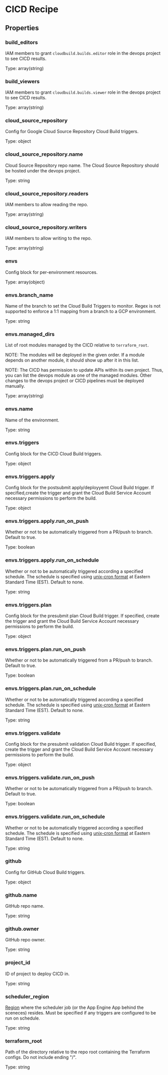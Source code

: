 # CICD Recipe

<!-- These files are auto generated -->

## Properties

### build_editors

IAM members to grant `cloudbuild.builds.editor` role in the devops project
to see CICD results.

Type: array(string)

### build_viewers

IAM members to grant `cloudbuild.builds.viewer` role in the devops project
to see CICD results.

Type: array(string)

### cloud_source_repository

Config for Google Cloud Source Repository Cloud Build triggers.

Type: object

### cloud_source_repository.name

Cloud Source Repository repo name.
The Cloud Source Repository should be hosted under the devops project.

Type: string

### cloud_source_repository.readers

IAM members to allow reading the repo.

Type: array(string)

### cloud_source_repository.writers

IAM members to allow writing to the repo.

Type: array(string)

### envs

Config block for per-environment resources.

Type: array(object)

### envs.branch_name

Name of the branch to set the Cloud Build Triggers to monitor.
Regex is not supported to enforce a 1:1 mapping from a branch to a GCP
environment.

Type: string

### envs.managed_dirs

List of root modules managed by the CICD relative to `terraform_root`.

NOTE: The modules will be deployed in the given order. If a module
depends on another module, it should show up after it in this list.

NOTE: The CICD has permission to update APIs within its own project.
Thus, you can list the devops module as one of the managed modules.
Other changes to the devops project or CICD pipelines must be deployed
manually.

Type: array(string)

### envs.name

Name of the environment.

Type: string

### envs.triggers

Config block for the CICD Cloud Build triggers.

Type: object

### envs.triggers.apply

Config block for the postsubmit apply/deployyemt Cloud Build trigger.
If specified,create the trigger and grant the Cloud Build Service Account
necessary permissions to perform the build.

Type: object

### envs.triggers.apply.run_on_push

Whether or not to be automatically triggered from a PR/push to branch.
Default to true.

Type: boolean

### envs.triggers.apply.run_on_schedule

Whether or not to be automatically triggered according a specified schedule.
The schedule is specified using [unix-cron format](https://cloud.google.com/scheduler/docs/configuring/cron-job-schedules#defining_the_job_schedule)
at Eastern Standard Time (EST). Default to none.

Type: string

### envs.triggers.plan

Config block for the presubmit plan Cloud Build trigger.
If specified, create the trigger and grant the Cloud Build Service Account
necessary permissions to perform the build.

Type: object

### envs.triggers.plan.run_on_push

Whether or not to be automatically triggered from a PR/push to branch.
Default to true.

Type: boolean

### envs.triggers.plan.run_on_schedule

Whether or not to be automatically triggered according a specified schedule.
The schedule is specified using [unix-cron format](https://cloud.google.com/scheduler/docs/configuring/cron-job-schedules#defining_the_job_schedule)
at Eastern Standard Time (EST). Default to none.

Type: string

### envs.triggers.validate

Config block for the presubmit validation Cloud Build trigger. If specified, create
the trigger and grant the Cloud Build Service Account necessary permissions to
perform the build.

Type: object

### envs.triggers.validate.run_on_push

Whether or not to be automatically triggered from a PR/push to branch.
Default to true.

Type: boolean

### envs.triggers.validate.run_on_schedule

Whether or not to be automatically triggered according a specified schedule.
The schedule is specified using [unix-cron format](https://cloud.google.com/scheduler/docs/configuring/cron-job-schedules#defining_the_job_schedule)
at Eastern Standard Time (EST). Default to none.

Type: string

### github

Config for GitHub Cloud Build triggers.

Type: object

### github.name

GitHub repo name.

Type: string

### github.owner

GitHub repo owner.

Type: string

### project_id

ID of project to deploy CICD in.

Type: string

### scheduler_region

[Region](https://cloud.google.com/appengine/docs/locations) where the scheduler
job (or the App Engine App behind the sceneces) resides. Must be specified if
any triggers are configured to be run on schedule.

Type: string

### terraform_root

Path of the directory relative to the repo root containing the Terraform configs.
Do not include ending "/".

Type: string

